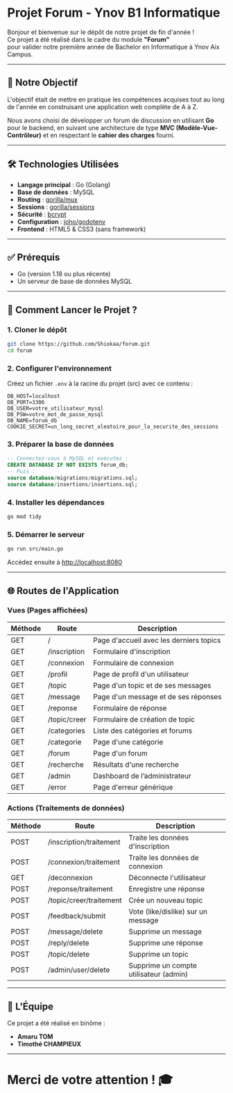 # Projet Forum - Ynov B1 Informatique

  Bonjour et bienvenue sur le dépôt de notre projet de fin d'année !<br/>
  Ce projet a été réalisé dans le cadre du module <strong>"Forum"</strong><br/>
  pour valider notre première année de Bachelor en Informatique à Ynov Aix Campus.

---

## 🎯 Notre Objectif

L'objectif était de mettre en pratique les compétences acquises tout au long de l'année en construisant une application web complète de A à Z.

Nous avons choisi de développer un forum de discussion en utilisant **Go** pour le backend, en suivant une architecture de type **MVC (Modèle-Vue-Contrôleur)** et en respectant le **cahier des charges** fourni.

---

## 🛠️ Technologies Utilisées

- **Langage principal** : Go (Golang)  
- **Base de données** : MySQL  
- **Routing** : [gorilla/mux](https://github.com/gorilla/mux)  
- **Sessions** : [gorilla/sessions](https://github.com/gorilla/sessions)  
- **Sécurité** : [bcrypt](https://pkg.go.dev/golang.org/x/crypto/bcrypt)  
- **Configuration** : [joho/godotenv](https://github.com/joho/godotenv)  
- **Frontend** : HTML5 & CSS3 (sans framework)  

---

## ✅ Prérequis

- Go (version 1.18 ou plus récente)  
- Un serveur de base de données MySQL  

---

## 🚀 Comment Lancer le Projet ?

### 1. Cloner le dépôt

```bash
git clone https://github.com/Shiokaa/forum.git
cd forum
```

### 2. Configurer l'environnement

Créez un fichier `.env` à la racine du projet (src) avec ce contenu :

```env
DB_HOST=localhost
DB_PORT=3306
DB_USER=votre_utilisateur_mysql
DB_PSW=votre_mot_de_passe_mysql
DB_NAME=forum_db
COOKIE_SECRET=un_long_secret_aleatoire_pour_la_securite_des_sessions
```

### 3. Préparer la base de données

```sql
-- Connectez-vous à MySQL et exécutez :
CREATE DATABASE IF NOT EXISTS forum_db;
-- Puis :
source database/migrations/migrations.sql;
source database/insertions/insertions.sql;
```

### 4. Installer les dépendances

```bash
go mod tidy
```

### 5. Démarrer le serveur

```bash
go run src/main.go
```

Accédez ensuite à [http://localhost:8080](http://localhost:8080)

---

## 🌐 Routes de l'Application

### Vues (Pages affichées)

| Méthode | Route               | Description                                      |
|---------|--------------------|--------------------------------------------------|
| GET     | /                  | Page d'accueil avec les derniers topics         |
| GET     | /inscription       | Formulaire d'inscription                        |
| GET     | /connexion         | Formulaire de connexion                         |
| GET     | /profil            | Page de profil d'un utilisateur                 |
| GET     | /topic             | Page d'un topic et de ses messages              |
| GET     | /message           | Page d'un message et de ses réponses            |
| GET     | /reponse           | Formulaire de réponse                           |
| GET     | /topic/creer       | Formulaire de création de topic                 |
| GET     | /categories        | Liste des catégories et forums                  |
| GET     | /categorie         | Page d'une catégorie                            |
| GET     | /forum             | Page d'un forum                                 |
| GET     | /recherche         | Résultats d'une recherche                       |
| GET     | /admin             | Dashboard de l’administrateur                   |
| GET     | /error             | Page d'erreur générique                         |

### Actions (Traitements de données)

| Méthode | Route                        | Description                                      |
|---------|-----------------------------|--------------------------------------------------|
| POST    | /inscription/traitement     | Traite les données d'inscription                |
| POST    | /connexion/traitement       | Traite les données de connexion                 |
| GET     | /deconnexion                | Déconnecte l'utilisateur                        |
| POST    | /reponse/traitement         | Enregistre une réponse                          |
| POST    | /topic/creer/traitement     | Crée un nouveau topic                           |
| POST    | /feedback/submit            | Vote (like/dislike) sur un message              |
| POST    | /message/delete             | Supprime un message                             |
| POST    | /reply/delete               | Supprime une réponse                            |
| POST    | /topic/delete               | Supprime un topic                               |
| POST    | /admin/user/delete          | Supprime un compte utilisateur (admin)          |

---

## 👥 L'Équipe

Ce projet a été réalisé en binôme :

- **Amaru TOM**
- **Timothé CHAMPIEUX**

---

# Merci de votre attention ! 🎓
